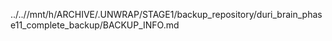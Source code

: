 ../..//mnt/h/ARCHIVE/.UNWRAP/STAGE1/backup_repository/duri_brain_phase11_complete_backup/BACKUP_INFO.md